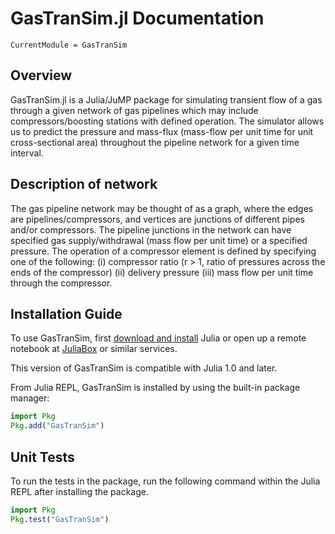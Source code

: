 # GasTranSim.jl Documentation

```@meta
CurrentModule = GasTranSim
```

## Overview

GasTranSim.jl is a Julia/JuMP package for simulating transient flow of a gas through a given network of gas pipelines which may include compressors/boosting stations with defined operation. 
The simulator allows us to predict the pressure and mass-flux (mass-flow per unit time for unit cross-sectional area) throughout the pipeline network for a given  time interval.

## Description of network

The gas pipeline network may be thought of as a graph, where the edges are pipelines/compressors, and vertices are junctions of different pipes and/or compressors.
The pipeline junctions in the network can have specified gas supply/withdrawal (mass flow per unit time) or a specified pressure. The operation of a compressor element is defined by specifying one of the following: (i) compressor ratio (r > 1, ratio of pressures across the ends of the compressor) (ii) delivery pressure (iii) mass flow per unit time through the compressor.

## Installation Guide

To use GasTranSim, first [download and install](https://julialang.org/downloads/) Julia or open up a remote notebook at [JuliaBox](https://www.juliabox.com/) or similar services.

This version of GasTranSim is compatible with Julia 1.0 and later.

From Julia REPL, GasTranSim is installed by using the built-in package manager:
```julia
import Pkg
Pkg.add("GasTranSim")
```

## Unit Tests
To run the tests in the package, run the following command within the Julia REPL after installing the package.

```julia
import Pkg
Pkg.test("GasTranSim")
```